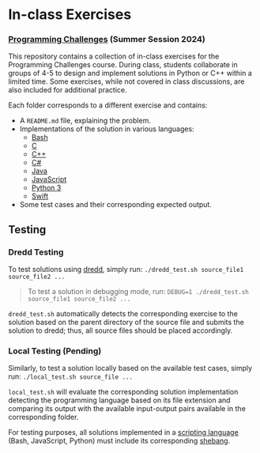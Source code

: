 # In-class Exercises

### [Programming Challenges](https://www3.nd.edu/~pbui/teaching/cse.30872.su24/) (Summer Session 2024)

This repository contains a collection of in-class exercises for the Programming Challenges course. During class, students collaborate in groups of 4-5 to design and implement solutions in Python or C++ within a limited time. Some exercises, while not covered in class discussions, are also included for additional practice.

Each folder corresponds to a different exercise and contains:

- A `README.md` file, explaining the problem.
- Implementations of the solution in various languages:
  - [Bash](<https://en.wikipedia.org/wiki/Bash_(Unix_shell)>)
  - [C](<https://en.wikipedia.org/wiki/C_(programming_language)>)
  - [C++](https://en.wikipedia.org/wiki/C%2B%2B)
  - [C#](<https://en.wikipedia.org/wiki/C_Sharp_(programming_language)>)
  - [Java](<https://en.wikipedia.org/wiki/Java_(programming_language)>)
  - [JavaScript](https://en.wikipedia.org/wiki/JavaScript)
  - [Python 3](<https://en.wikipedia.org/wiki/Python_(programming_language)>)
  - [Swift](<https://en.wikipedia.org/wiki/Swift_(programming_language)>)
- Some test cases and their corresponding expected output.

## Testing

### Dredd Testing

To test solutions using [dredd](https://dredd.h4x0r.space/), simply run: `./dredd_test.sh source_file1 source_file2 ...`

> To test a solution in debugging mode, run: `DEBUG=1 ./dredd_test.sh source_file1 source_file2 ...`

`dredd_test.sh` automatically detects the corresponding exercise to the solution based on the parent directory of the source file and submits the solution to dredd; thus, all source files should be placed accordingly.

### Local Testing (Pending)

Similarly, to test a solution locally based on the available test cases, simply run: `./local_test.sh source_file ...`

`local_test.sh` will evaluate the corresponding solution implementation detecting the programming language based on its file extension and comparing its output with the available input-output pairs available in the corresponding folder.

For testing purposes, all solutions implemented in a [scripting language](https://en.wikipedia.org/wiki/Scripting_language) (Bash, JavaScript, Python) must include its corresponding [shebang](<https://en.wikipedia.org/wiki/Shebang_(Unix)>).
